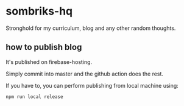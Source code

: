 # sombriks-hq

Stronghold for my curriculum, blog and any other random thoughts.

## how to publish blog

It's published on firebase-hosting.

Simply commit into master and the github action does the rest.

If you have to, you can perform publishing from local machine using:

```bash
npm run local release
```
